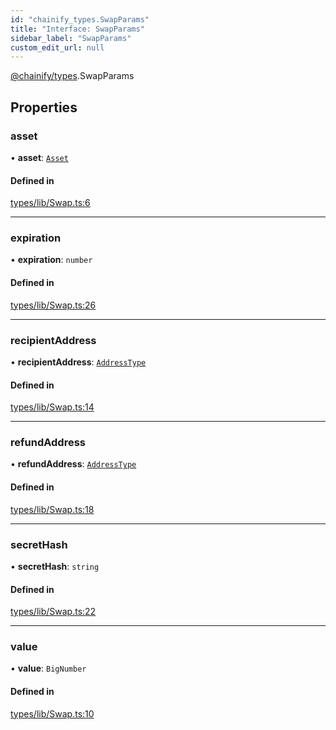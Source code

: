 ```yaml
---
id: "chainify_types.SwapParams"
title: "Interface: SwapParams"
sidebar_label: "SwapParams"
custom_edit_url: null
---
```


[@chainify/types](../modules/chainify_types.md).SwapParams

## Properties

### asset

• **asset**: [`Asset`](chainify_types.Asset.md)

#### Defined in

[types/lib/Swap.ts:6](https://github.com/liquality/chainify/blob/540cfa69/packages/types/lib/Swap.ts#L6)

___

### expiration

• **expiration**: `number`

#### Defined in

[types/lib/Swap.ts:26](https://github.com/liquality/chainify/blob/540cfa69/packages/types/lib/Swap.ts#L26)

___

### recipientAddress

• **recipientAddress**: [`AddressType`](../modules/chainify_types.md#addresstype)

#### Defined in

[types/lib/Swap.ts:14](https://github.com/liquality/chainify/blob/540cfa69/packages/types/lib/Swap.ts#L14)

___

### refundAddress

• **refundAddress**: [`AddressType`](../modules/chainify_types.md#addresstype)

#### Defined in

[types/lib/Swap.ts:18](https://github.com/liquality/chainify/blob/540cfa69/packages/types/lib/Swap.ts#L18)

___

### secretHash

• **secretHash**: `string`

#### Defined in

[types/lib/Swap.ts:22](https://github.com/liquality/chainify/blob/540cfa69/packages/types/lib/Swap.ts#L22)

___

### value

• **value**: `BigNumber`

#### Defined in

[types/lib/Swap.ts:10](https://github.com/liquality/chainify/blob/540cfa69/packages/types/lib/Swap.ts#L10)
